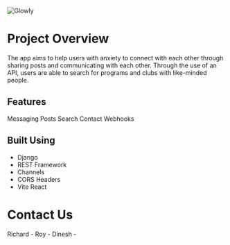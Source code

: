 ![Glowly](https://raw.githubusercontent.com/richardliuu/fblc-project/refs/heads/main/frontend/images/logo.png?token=GHSAT0AAAAAAC54PEA5RBBPFWA77C62P64GZ5WTVFA)

# Project Overview 
The app aims to help users with anxiety to connect with each other through sharing posts and communicating with each other. Through the use of an API, users are able to search for programs and clubs with like-minded people. 

## Features 

Messaging 
Posts
Search 
Contact
Webhooks

## Built Using

- Django 
- REST Framework
- Channels
- CORS Headers
- Vite React 

# Contact Us
Richard - 
Roy - 
Dinesh -
